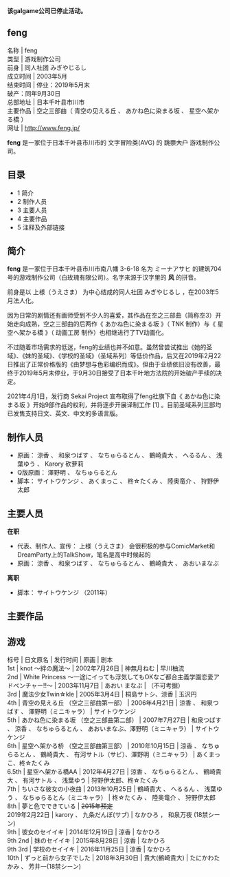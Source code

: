 **该galgame公司已停止活动。**

feng  
---  
名称  |  feng   
类型  |  游戏制作公司   
前身  |  同人社团  みぎやじるし   
成立时间  |  2003年5月   
结束时间  |  停业：2019年5月末   
破产：同年9月30日  
总部地址  |  日本千叶县市川市   
主要作品  |  空之三部曲（  青空の见える丘  、  あかね色に染まる坂  、  星空へ架かる橋  ）   
网址  |  http://www.feng.jp/   
  
**feng** 是一家位于日本千叶县市川市的  文字冒险类(AVG)  的 ~~跳票大户~~ 游戏制作公司。

##  目录

  * 1  简介 
  * 2  制作人员 
  * 3  主要人员 
  * 4  主要作品 
  * 5  注释及外部链接 

##  简介

**feng** 是一家位于日本千叶县市川市南八幡 3-6-18 名为  ミーナアサヒ  的建筑704号的游戏制作公司（白玫瑰有限公司）。名字来源于汉字里的
**风** 的拼音。

前身是以  上様（うえさま）  为中心结成的同人社团  みぎやじるし  ，在2003年5月法人化。

因为日常的剧情还有画师受到不少人的喜爱，其作品在空之三部曲（简称空3）开始走向成熟，空之三部曲的后两作《  あかね色に染まる坂  》（  TNK
制作）与《  星空へ架かる橋  》（  动画工房  制作）也相继进行了TV动画化。

不过随着市场需求的低迷，feng的业绩也并不如意。虽然曾尝试推出《她的圣域》、《妹的圣域》、《学校的圣域》（圣域系列）等低价作品，后又在2019年2月22日推出了正常价格版的《由梦想与色彩编织而成》。但由于业绩依旧没有改善，最终于2019年5月末停业，于9月30日接受了日本千叶地方法院的开始破产手续的决定。

2021年4月1日，发行商  Sekai Project  宣布取得了feng社旗下自《  あかね色に染まる坂  》开始9部作品的权利，并将逐步开展译制工作
[1]  。目前圣域系列三部均已发售支持日文、英文、中文的多语言版。

##  制作人员

  * 原画：  涼香  、  和泉つばす  、  なちゅらるとん  、  鶴崎貴大  、  へるるん  、  浅葉ゆう  、  Karory  砍萝莉 
  * Q版原画：  澤野明  、  なちゅらるとん 
  * 脚本：  サイトウケンジ  、  あくまっこ  、  柊☆たくみ  、  陸奥竜介  、  狩野伊太郎 

##  主要人员

**在职**

  * 代表、制作人、宣传：  上様（うえさま）  会很积极的参与ComicMarket和DreamParty上的TalkShow，笔名是高中时候起的 
  * 原画：  涼香  、  和泉つばす  、  なちゅらるとん  、  鶴崎貴大  、  あおいまなぶ 

**离职**

  * 脚本：  サイトウケンジ  （2011年） 

##  主要作品

游戏  
---  
标号  |  日文原名  |  发行时间  |  原画  |  剧本   
1st  |  knot 〜絆の魔法〜  |  2002年7月26日  |  神無月ねむ  |  早川柚流   
2nd  |  White Princess 〜一途にイっても浮気してもOKなご都合主義学園恋愛アドベンチャー!!〜  |  2003年11月7日  |  あおい まなぶ  |  （不可考据）   
3rd  |  魔法少女Twin☆kle  |  2005年3月4日  |  桐島サトシ、涼香  |  玉沢円   
4th  |  青空の見える丘  （空之三部曲第一部）  |  2006年4月21日  |  涼香  、  和泉つばす  、  澤野明（ミニキャラ）  |  サイトウケンジ   
5th  |  あかね色に染まる坂  （空之三部曲第二部）  |  2007年7月27日  |  和泉つばす  、  涼香  、  なちゅらるとん  、  あおいまなぶ、澤野明（ミニキャラ）  |  サイトウケンジ   
6th  |  星空へ架かる桥  （空之三部曲第三部）  |  2010年10月15日  |  涼香  、  なちゅらるとん  、  鶴崎貴大  、  有河サトル（サビ）、澤野明（ミニキャラ）  |  あくまっこ、柊☆たくみ   
6.5th  |  星空へ架かる橋AA  |  2012年4月27日  |  涼香  、  なちゅらるとん  、  鶴崎貴大  、  有河サトル  、  浅葉ゆう  |  狩野伊太郎、柊☆たくみ   
7th  |  ちいさな彼女の小夜曲  |  2013年10月25日  |  鶴崎貴大  、  へるるん  、  浅葉ゆう  、  なちゅらるとん（ミニキャラ）  |  柊☆たくみ  、  陸奥竜介  、  狩野伊太郎   
8th  |  夢と色でできている  |  ~~2015年预定~~   
2019年2月22日  |  karory  、  九条だんぼ(サブ)  |  なかひろ  ，  和泉万夜  (18禁シーン)   
9th  |  彼女のセイイキ  |  2014年12月19日  |  涼香  |  なかひろ   
9th 2nd  |  妹のセイイキ  |  2015年8月28日  |  涼香  |  なかひろ   
9th 3rd  |  学校のセイイキ  |  2016年11月25日  |  涼香  |  なかひろ   
10th  |  ずっと前から女子でした  |  2018年3月30日  |  貴大(鶴崎貴大)  |  たにかわたかみ  、  芳井一(18禁シーン)   
  
  